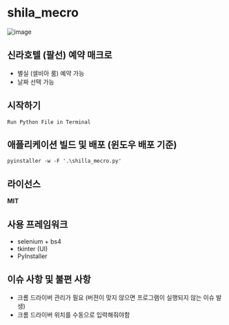 # shila_mecro

![image](https://user-images.githubusercontent.com/42954693/133355203-fc6607b4-172d-4e7a-b865-fcc8b1f703e9.png)

 ## 신라호텔 (팔선) 예약 매크로
  - 별실 (셀비아 룸) 예약 가능
  - 날짜 선택 가능
 
 ## 시작하기
  ```
  Run Python File in Terminal
  ```
 
 ## 애플리케이션 빌드 및 배포 (윈도우 배포 기준)
  ```
  pyinstaller -w -F '.\shilla_mecro.py'
  ```
  
 ## 라이선스
  **MIT** 
 
 ## 사용 프레임워크
  - selenium + bs4
  - tkinter (UI)
  - PyInstaller

 ## 이슈 사항 및 불편 사항
  - 크롬 드라이버 관리가 필요 (버젼이 맞지 않으면 프로그램이 실행되지 않는 이슈 발생)
  - 크롬 드라이버 위치를 수동으로 입력해줘야함
